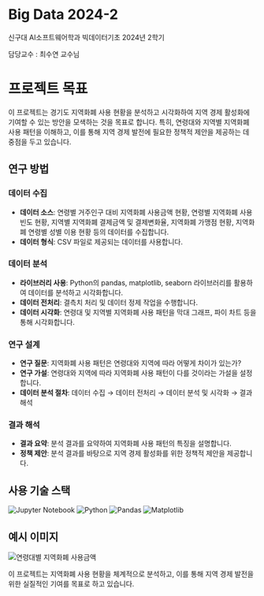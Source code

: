 # Big Data 2024-2
신구대 AI소프트웨어학과 빅데이터기초 2024년 2학기

담당교수 : 최수연 교수님

# 프로젝트 목표
이 프로젝트는 경기도 지역화폐 사용 현황을 분석하고 시각화하여 지역 경제 활성화에 기여할 수 있는 방안을 모색하는 것을 목표로 합니다. 특히, 연령대와 지역별 지역화폐 사용 패턴을 이해하고, 이를 통해 지역 경제 발전에 필요한 정책적 제안을 제공하는 데 중점을 두고 있습니다.

## 연구 방법

### 데이터 수집
- **데이터 소스**: 연령별 거주인구 대비 지역화폐 사용금액 현황, 연령별 지역화폐 사용 빈도 현황, 지역별 지역화폐 결제금액 및 결제변화율, 지역화폐 가맹점 현황, 지역화폐 연령별 성별 이용 현황 등의 데이터를 수집합니다.
- **데이터 형식**: CSV 파일로 제공되는 데이터를 사용합니다.

### 데이터 분석
- **라이브러리 사용**: Python의 pandas, matplotlib, seaborn 라이브러리를 활용하여 데이터를 분석하고 시각화합니다.
- **데이터 전처리**: 결측치 처리 및 데이터 정제 작업을 수행합니다.
- **데이터 시각화**: 연령대 및 지역별 지역화폐 사용 패턴을 막대 그래프, 파이 차트 등을 통해 시각화합니다.

### 연구 설계
- **연구 질문**: 지역화폐 사용 패턴은 연령대와 지역에 따라 어떻게 차이가 있는가?
- **연구 가설**: 연령대와 지역에 따라 지역화폐 사용 패턴이 다를 것이라는 가설을 설정합니다.
- **데이터 분석 절차**: 데이터 수집 → 데이터 전처리 → 데이터 분석 및 시각화 → 결과 해석

### 결과 해석
- **결과 요약**: 분석 결과를 요약하여 지역화폐 사용 패턴의 특징을 설명합니다.
- **정책 제안**: 분석 결과를 바탕으로 지역 경제 활성화를 위한 정책적 제안을 제공합니다.

## 사용 기술 스택
![Jupyter Notebook](https://img.shields.io/badge/jupyter-%23FA0F00.svg?style=for-the-badge&logo=jupyter&logoColor=white)
![Python](https://img.shields.io/badge/python-3670A0?style=for-the-badge&logo=python&logoColor=ffdd54)
![Pandas](https://img.shields.io/badge/pandas-%23150458.svg?style=for-the-badge&logo=pandas&logoColor=white)
![Matplotlib](https://img.shields.io/badge/Matplotlib-%23ffffff.svg?style=for-the-badge&logo=Matplotlib&logoColor=black)

## 예시 이미지
![연령대별 지역화폐 사용금액](images/age_group_spending.png)

이 프로젝트는 지역화폐 사용 현황을 체계적으로 분석하고, 이를 통해 지역 경제 발전을 위한 실질적인 기여를 목표로 하고 있습니다.

